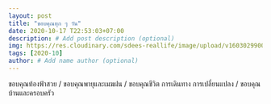 ```yaml
---
layout: post
title: "ขอบคุณทุก ๆ วัน"
date: 2020-10-17 T22:53:03+07:00
description: # Add post description (optional)
img: https://res.cloudinary.com/sdees-reallife/image/upload/v1603029900/SoU7HkW8.jpg # Add image post (optional)
tags: [2020-10]
author: # Add name author (optional)
---
```

ขอบคุณท้องฟ้าสวย / ขอบคุณพายุและเมฆฝน / ขอบคุณชีวิต การเดินทาง การเปลี่ยนแปลง / ขอบคุณบ้านและครอบครัว

<i class="fa fa-child" style="color:plum"></i>
